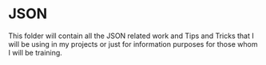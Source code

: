 # JSON

This folder will contain all the JSON related work and Tips and Tricks that I will be using in my projects or just for information purposes for those whom I will be training.
